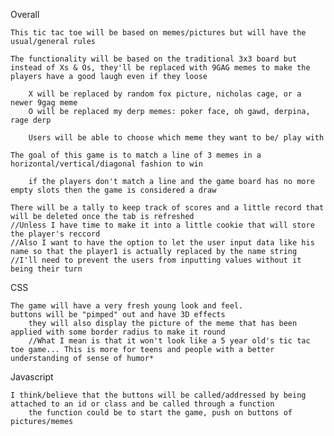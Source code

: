 Overall

	This tic tac toe will be based on memes/pictures but will have the usual/general rules 

	The functionality will be based on the traditional 3x3 board but instead of Xs & Os, they'll be replaced with 9GAG memes to make the players have a good laugh even if they loose

		X will be replaced by random fox picture, nicholas cage, or a newer 9gag meme
		O will be replaced my derp memes: poker face, oh gawd, derpina, rage derp

		Users will be able to choose which meme they want to be/ play with 

	The goal of this game is to match a line of 3 memes in a horizontal/vertical/diagonal fashion to win
		
		if the players don't match a line and the game board has no more empty slots then the game is considered a draw

	There will be a tally to keep track of scores and a little record that will be deleted once the tab is refreshed
	//Unless I have time to make it into a little cookie that will store the player's reccord
	//Also I want to have the option to let the user input data like his name so that the player1 is actually replaced by the name string
	//I'll need to prevent the users from inputting values without it being their turn

CSS

	The game will have a very fresh young look and feel.
	buttons will be "pimped" out and have 3D effects
		they will also display the picture of the meme that has been applied with some border radius to make it round
		//What I mean is that it won't look like a 5 year old's tic tac toe game... This is more for teens and people with a better understanding of sense of humor*

Javascript

	I think/believe that the buttons will be called/addressed by being attached to an id or class and be called through a function
		the function could be to start the game, push on buttons of pictures/memes

